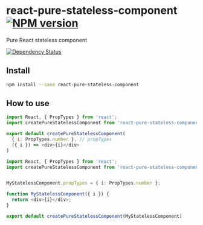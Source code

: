 # react-pure-stateless-component [![NPM version][npm-image]][npm-url]

Pure React stateless component

[![Dependency Status][daviddm-image]][daviddm-url]

## Install

```sh
npm install --save react-pure-stateless-component
```

## How to use

```js
import React, { PropTypes } from 'react';
import createPureStatelessComponent from 'react-pure-stateless-component';

export default createPureStatelessComponent(
  { i: PropTypes.number }, // propTypes
  ({ i }) => <div>{i}</div>
)
```

```js
import React, { PropTypes } from 'react';
import createPureStatelessComponent from 'react-pure-stateless-component';


MyStatelessComponent.propTypes = { i: PropTypes.number };

function MyStatelessComponent({ i }) {
  return <div>{i}</div>;
}

export default createPureStatelessComponent(MyStatelessComponent)
```

[npm-image]: https://img.shields.io/npm/v/react-pure-stateless-component.svg?style=flat-square
[npm-url]: https://npmjs.org/package/react-pure-stateless-component
[daviddm-image]: https://david-dm.org/christophehurpeau/react-pure-stateless-component.svg?style=flat-square
[daviddm-url]: https://david-dm.org/christophehurpeau/react-pure-stateless-component
